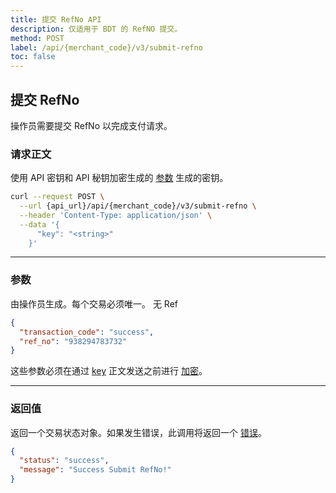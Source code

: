 ```yaml
---
title: 提交 RefNo API
description: 仅适用于 BDT 的 RefNO 提交。
method: POST
label: /api/{merchant_code}/v3/submit-refno
toc: false
---
```


<x-row>
<x-col class="md:max-w-lg">

## 提交 RefNo
操作员需要提交 RefNo 以完成支付请求。

### 请求正文

<x-properties>
  <x-property name="key" type="string" required>
  
  使用 API 密钥和 API 秘钥加密生成的 [参数](#parameters) 生成的密钥。
  </x-property>
</x-properties>

</x-col>
<x-col sticky>

```bash title="cURL"
curl --request POST \
  --url {api_url}/api/{merchant_code}/v3/submit-refno \
  --header 'Content-Type: application/json' \
  --data '{
      "key": "<string>"
    }'
```

</x-col>
</x-row>

--- 

<x-row>
<x-col class="md:max-w-lg">

### 参数

<x-properties>
  <x-property name="transaction_code" type="string" required>
    由操作员生成。每个交易必须唯一。
  </x-property>
  <x-property name="ref_no" type="string" required>
    无 Ref
  </x-property>
</x-properties>

</x-col>
<x-col sticky>


```json title="参数对象"
{
  "transaction_code": "success",
  "ref_no": "938294783732"
}
```

这些参数必须在通过 [key](#request-body) 正文发送之前进行 [加密](/api/authentication)。

</x-col>
</x-row>

---

<x-row>
<x-col class="lg:max-w-md">

### 返回值

返回一个交易状态对象。如果发生错误，此调用将返回一个 [错误](/api/errors)。

</x-col>
<x-col sticky>

```json title="响应"
{
  "status": "success",
  "message": "Success Submit RefNo!"
}

```

</x-col>
</x-row>